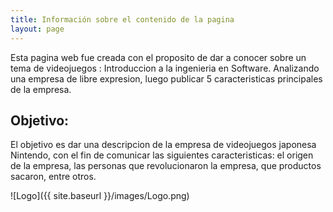 ```yaml
---
title: Información sobre el contenido de la pagina
layout: page
---
```


Esta pagina web fue creada con el proposito de dar a conocer sobre un tema de videojuegos : Introduccion a la ingenieria en Software. Analizando una empresa de libre expresion, luego publicar 5 caracteristicas principales de la empresa.

## Objetivo:

El objetivo es dar una descripcion de la empresa de videojuegos japonesa Nintendo, con el fin de comunicar las siguientes caracteristicas: el origen de la empresa, las personas que revolucionaron la empresa, que productos sacaron, entre otros.  

![Logo]({{ site.baseurl }}/images/Logo.png)
